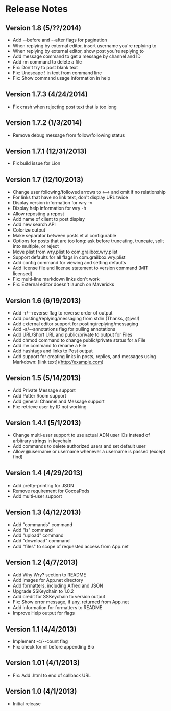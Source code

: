 # Release Notes

## Version 1.8 (5/??/2014)
* Add --before <id> and --after <id> flags for pagination
* When replying by external editor, insert username you're replying to
* When replying by external editor, show post you're replying to
* Add message command to get a message by channel and ID
* Add rm command to delete a file
* Fix: Don't try to post blank text
* Fix: Unescape \! in text from command line
* Fix: Show command usage information in help

## Version 1.7.3 (4/24/2014)
* Fix crash when rejecting post text that is too long

## Version 1.7.2 (1/3/2014)
* Remove debug message from follow/following status

## Version 1.7.1 (12/31/2013)
* Fix build issue for Lion

## Version 1.7 (12/10/2013)
* Change user following/followed arrows to <--> and omit if no relationship
* For links that have no link text, don't display URL twice
* Display version information for wry -v
* Display help information for wry -h
* Allow reposting a repost
* Add name of client to post display
* Add new search API
* Colorize output
* Make separator between posts et al configurable
* Options for posts that are too long: ask before truncating, truncate, split into multiple, or reject
* Move plist from wry.plist to com.grailbox.wry.plist
* Support defaults for all flags in com.grailbox.wry.plist
* Add config command for viewing and setting defaults
* Add license file and license statement to version command (MIT licensed)
* Fix: multi-line markdown links don't work
* Fix: External editor doesn't launch on Mavericks

## Version 1.6 (6/19/2013)
* Add -r/--reverse flag to reverse order of output
* Add posting/replying/messaging from stdin (Thanks, @jws!)
* Add external editor support for posting/replying/messaging
* Add -a/--annotations flag for pulling annotations
* Add URL/Short URL and public/private to output for Files
* Add chmod command to change public/private status for a File
* Add mv command to rename a File
* Add hashtags and links to Post output
* Add support for creating links in posts, replies, and messages using Markdown: [link text])(http://example.com)

## Version 1.5 (5/14/2013)
* Add Private Message support
* Add Patter Room support
* Add general Channel and Message support
* Fix: retrieve user by ID not working

## Version 1.4.1 (5/1/2013)
* Change multi-user support to use actual ADN user IDs instead of arbitrary strings in keychain
* Add commands to delete authorized users and set default user
* Allow @username or username whenever a username is passed (except find)

## Version 1.4 (4/29/2013)
* Add pretty-printing for JSON
* Remove requirement for CocoaPods
* Add multi-user support

## Version 1.3 (4/12/2013)
* Add "commands" command
* Add "ls" command
* Add "upload" command
* Add "download" command
* Add "files" to scope of requested access from App.net

## Version 1.2 (4/7/2013)
* Add Why Wry? section to README
* Add images for App.net directory
* Add formatters, including Alfred and JSON
* Upgrade SSKeychain to 1.0.2
* Add credit for SSKeychain to version output
* Fix: Show error message, if any, returned from App.net
* Add information for formatters to README
* Improve Help output for flags

## Version 1.1 (4/4/2013)
* Implement -c/--count flag
* Fix: check for nil before appending Bio

## Version 1.01 (4/1/2013)
* Fix: Add .html to end of callback URL

## Version 1.0 (4/1/2013)
* Initial release
